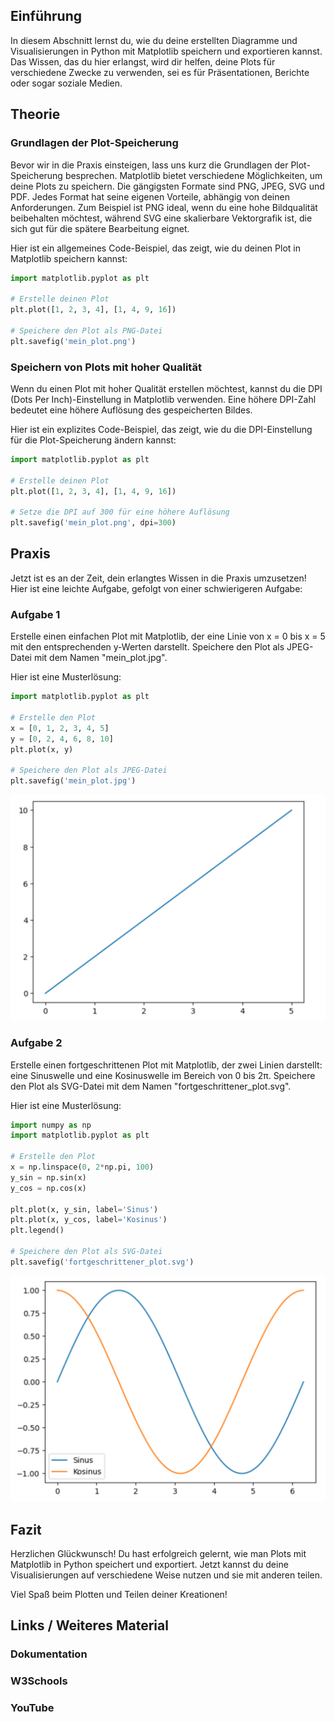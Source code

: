 ## Einführung

In diesem Abschnitt lernst du, wie du deine erstellten Diagramme und Visualisierungen in Python mit Matplotlib speichern und exportieren kannst. Das Wissen, das du hier erlangst, wird dir helfen, deine Plots für verschiedene Zwecke zu verwenden, sei es für Präsentationen, Berichte oder sogar soziale Medien.

## Theorie

### Grundlagen der Plot-Speicherung

Bevor wir in die Praxis einsteigen, lass uns kurz die Grundlagen der Plot-Speicherung besprechen. Matplotlib bietet verschiedene Möglichkeiten, um deine Plots zu speichern. Die gängigsten Formate sind PNG, JPEG, SVG und PDF. Jedes Format hat seine eigenen Vorteile, abhängig von deinen Anforderungen. Zum Beispiel ist PNG ideal, wenn du eine hohe Bildqualität beibehalten möchtest, während SVG eine skalierbare Vektorgrafik ist, die sich gut für die spätere Bearbeitung eignet.

Hier ist ein allgemeines Code-Beispiel, das zeigt, wie du deinen Plot in Matplotlib speichern kannst:

```python
import matplotlib.pyplot as plt

# Erstelle deinen Plot
plt.plot([1, 2, 3, 4], [1, 4, 9, 16])

# Speichere den Plot als PNG-Datei
plt.savefig('mein_plot.png')
```

### Speichern von Plots mit hoher Qualität

Wenn du einen Plot mit hoher Qualität erstellen möchtest, kannst du die DPI (Dots Per Inch)-Einstellung in Matplotlib verwenden. Eine höhere DPI-Zahl bedeutet eine höhere Auflösung des gespeicherten Bildes.

Hier ist ein explizites Code-Beispiel, das zeigt, wie du die DPI-Einstellung für die Plot-Speicherung ändern kannst:

```python
import matplotlib.pyplot as plt

# Erstelle deinen Plot
plt.plot([1, 2, 3, 4], [1, 4, 9, 16])

# Setze die DPI auf 300 für eine höhere Auflösung
plt.savefig('mein_plot.png', dpi=300)
```

## Praxis

Jetzt ist es an der Zeit, dein erlangtes Wissen in die Praxis umzusetzen! Hier ist eine leichte Aufgabe, gefolgt von einer schwierigeren Aufgabe:

### Aufgabe 1

Erstelle einen einfachen Plot mit Matplotlib, der eine Linie von x = 0 bis x = 5 mit den entsprechenden y-Werten darstellt. Speichere den Plot als JPEG-Datei mit dem Namen "mein_plot.jpg".

Hier ist eine Musterlösung:

```python
import matplotlib.pyplot as plt

# Erstelle den Plot
x = [0, 1, 2, 3, 4, 5]
y = [0, 2, 4, 6, 8, 10]
plt.plot(x, y)

# Speichere den Plot als JPEG-Datei
plt.savefig('mein_plot.jpg')
```

![](https://github.com/janehlenb/Projektarbeit-ChatGPT-Python/blob/main/Images/Darstellung/Grundlagen_des_Plottings/Speichern_und_Exportieren_von_Plots/ms_aufgabe1.png)

### Aufgabe 2

Erstelle einen fortgeschrittenen Plot mit Matplotlib, der zwei Linien darstellt: eine Sinuswelle und eine Kosinuswelle im Bereich von 0 bis 2π. Speichere den Plot als SVG-Datei mit dem Namen "fortgeschrittener_plot.svg".

Hier ist eine Musterlösung:

```python
import numpy as np
import matplotlib.pyplot as plt

# Erstelle den Plot
x = np.linspace(0, 2*np.pi, 100)
y_sin = np.sin(x)
y_cos = np.cos(x)

plt.plot(x, y_sin, label='Sinus')
plt.plot(x, y_cos, label='Kosinus')
plt.legend()

# Speichere den Plot als SVG-Datei
plt.savefig('fortgeschrittener_plot.svg')
```

![](https://github.com/janehlenb/Projektarbeit-ChatGPT-Python/blob/main/Images/Darstellung/Grundlagen_des_Plottings/Speichern_und_Exportieren_von_Plots/ms_aufgabe2.png)

## Fazit
Herzlichen Glückwunsch! Du hast erfolgreich gelernt, wie man Plots mit Matplotlib in Python speichert und exportiert. Jetzt kannst du deine Visualisierungen auf verschiedene Weise nutzen und sie mit anderen teilen.

Viel Spaß beim Plotten und Teilen deiner Kreationen!

## Links / Weiteres Material
### Dokumentation
### W3Schools
### YouTube